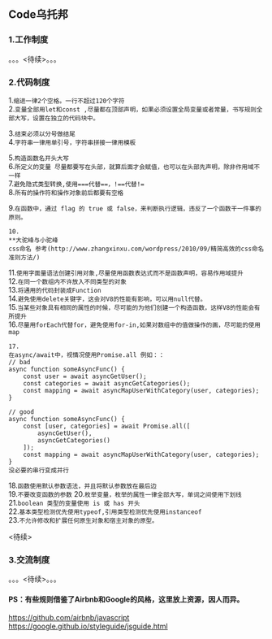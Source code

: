 
## Code乌托邦

### 1.工作制度
。。。<待续>。。。

### 2.代码制度  

1.`缩进一律2个空格。一行不超过120个字符`  
2.`变量全部用let和const ,尽量都在顶部声明，如果必须设置全局变量或者常量，书写规则全部大写，设置在独立的代码块中。`    

3.`结束必须以分号做结尾`  
4.`字符串一律用单引号，字符串拼接一律用模板`  

5.`构造函数名开头大写`  
6.`所定义的变量 尽量都要写在头部，就算后面才会赋值，也可以在头部先声明，除非作用域不一样`  
7.`避免隐式类型转换,使用===代替==，!==代替!=`  
8.`所有的操作符和操作对象前后都要有空格`  


9.`在函数中，通过 flag 的 true 或 false，来判断执行逻辑，违反了一个函数干一件事的原则。`

```
10.
**大驼峰与小驼峰  
css命名 参考(http://www.zhangxinxu.com/wordpress/2010/09/精简高效的css命名准则方法/)
```
11.`使用字面量语法创建引用对象,尽量使用函数表达式而不是函数声明，容易作用域提升
`  
12.`在同一个数组内不许放入不同类型的对象`  
13.`将通用的代码封装成Function`  
14.`避免使用delete关键字，这会对V8的性能有影响，可以用null代替。`  
15.`当某些对象具有相同的属性的时候，尽可能的为他们创建一个构造函数，这样V8的性能会有所提升`  
16.`尽量用forEach代替for，避免使用for-in,如果对数组中的值做操作的画，尽可能的使用map`  

```
17.
在async/await中，视情况使用Promise.all 例如：：
// bad
async function someAsyncFunc() {
    const user = await asyncGetUser();
    const categories = await asyncGetCategories();
    const mapping = await asyncMapUserWithCategory(user, categories);
}
 
// good
async function someAsyncFunc() {
    const [user, categories] = await Promise.all([
        asyncGetUser(),
        asyncGetCategories()
    ]);
    const mapping = await asyncMapUserWithCategory(user, categories);
}
没必要的串行变成并行
```
18.`函数使用默认参数语法，并且将默认参数放在最后边`  
19.`不要改变函数的参数`
20.`枚举变量，枚举的属性一律全部大写，单词之间使用下划线`  
21.`boolean 类型的变量使用 is 或 has 开头`  
22.`基本类型检测优先使用typeof,引用类型检测优先使用instanceof`  
23.`不允许修改和扩展任何原生对象和宿主对象的原型。`

<待续>


### 3.交流制度  
。。。<待续>。。。



#### PS：有些规则借鉴了Airbnb和Google的风格，这里放上资源，因人而异。
https://github.com/airbnb/javascript  
https://google.github.io/styleguide/jsguide.html  